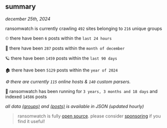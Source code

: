 
## summary
_december 25th, 2024_

ransomwatch is currently crawling `492` sites belonging to `216` unique groups

⏲ there have been `6` posts within the `last 24 hours`

🦈 there have been `287` posts within the `month of december`

🪐 there have been `1459` posts within the `last 90 days`

🏚 there have been `5129` posts within the `year of 2024`

_⚙️ there are currently `115` online hosts & `140` custom parsers._

🦕 ransomwatch has been running for `3 years, 3 months and 18 days` and indexed `14586` posts

_all data  [(groups)](http://ransomwhat.telemetry.ltd/groups) and [(posts)](http://ransomwhat.telemetry.ltd/posts) is available in JSON (updated hourly)_

> ransomwatch is fully [open source](https://github.com/joshhighet/ransomwatch#ransomwatch--). please consider [sponsoring](https://github.com/sponsors/joshhighet) if you find it useful!
